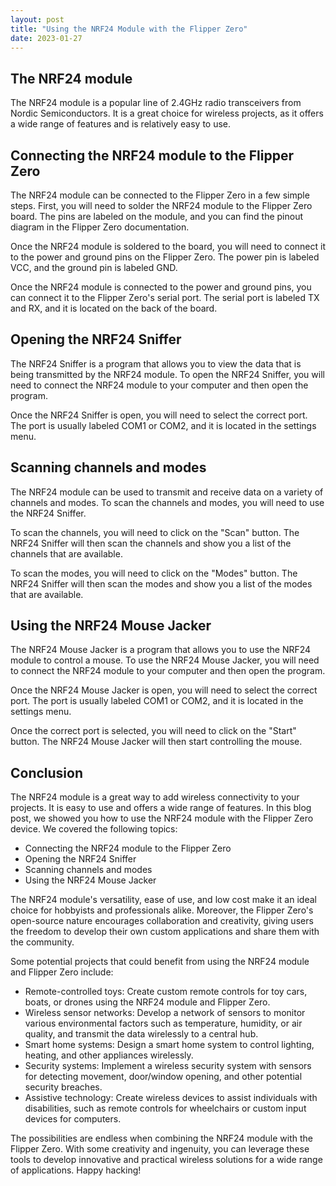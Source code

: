 ```yaml
---
layout: post
title: "Using the NRF24 Module with the Flipper Zero"
date: 2023-01-27
---
```


## The NRF24 module

The NRF24 module is a popular line of 2.4GHz radio transceivers from Nordic Semiconductors. It is a great choice for wireless projects, as it offers a wide range of features and is relatively easy to use.

## Connecting the NRF24 module to the Flipper Zero

The NRF24 module can be connected to the Flipper Zero in a few simple steps. First, you will need to solder the NRF24 module to the Flipper Zero board. The pins are labeled on the module, and you can find the pinout diagram in the Flipper Zero documentation.

Once the NRF24 module is soldered to the board, you will need to connect it to the power and ground pins on the Flipper Zero. The power pin is labeled VCC, and the ground pin is labeled GND.

Once the NRF24 module is connected to the power and ground pins, you can connect it to the Flipper Zero's serial port. The serial port is labeled TX and RX, and it is located on the back of the board.

## Opening the NRF24 Sniffer

The NRF24 Sniffer is a program that allows you to view the data that is being transmitted by the NRF24 module. To open the NRF24 Sniffer, you will need to connect the NRF24 module to your computer and then open the program.

Once the NRF24 Sniffer is open, you will need to select the correct port. The port is usually labeled COM1 or COM2, and it is located in the settings menu.

## Scanning channels and modes

The NRF24 module can be used to transmit and receive data on a variety of channels and modes. To scan the channels and modes, you will need to use the NRF24 Sniffer.

To scan the channels, you will need to click on the "Scan" button. The NRF24 Sniffer will then scan the channels and show you a list of the channels that are available.

To scan the modes, you will need to click on the "Modes" button. The NRF24 Sniffer will then scan the modes and show you a list of the modes that are available.

## Using the NRF24 Mouse Jacker

The NRF24 Mouse Jacker is a program that allows you to use the NRF24 module to control a mouse. To use the NRF24 Mouse Jacker, you will need to connect the NRF24 module to your computer and then open the program.

Once the NRF24 Mouse Jacker is open, you will need to select the correct port. The port is usually labeled COM1 or COM2, and it is located in the settings menu.

Once the correct port is selected, you will need to click on the "Start" button. The NRF24 Mouse Jacker will then start controlling the mouse.

## Conclusion

The NRF24 module is a great way to add wireless connectivity to your projects. It is easy to use and offers a wide range of features. In this blog post, we showed you how to use the NRF24 module with the Flipper Zero device. We covered the following topics:

* Connecting the NRF24 module to the Flipper Zero
* Opening the NRF24 Sniffer
* Scanning channels and modes
* Using the NRF24 Mouse Jacker

The NRF24 module's versatility, ease of use, and low cost make it an ideal choice for hobbyists and professionals alike. Moreover, the Flipper Zero's open-source nature encourages collaboration and creativity, giving users the freedom to develop their own custom applications and share them with the community.

Some potential projects that could benefit from using the NRF24 module and Flipper Zero include:

* Remote-controlled toys: Create custom remote controls for toy cars, boats, or drones using the NRF24 module and Flipper Zero.
* Wireless sensor networks: Develop a network of sensors to monitor various environmental factors such as temperature, humidity, or air quality, and transmit the data wirelessly to a central hub.
* Smart home systems: Design a smart home system to control lighting, heating, and other appliances wirelessly.
* Security systems: Implement a wireless security system with sensors for detecting movement, door/window opening, and other potential security breaches.
* Assistive technology: Create wireless devices to assist individuals with disabilities, such as remote controls for wheelchairs or custom input devices for computers.

The possibilities are endless when combining the NRF24 module with the Flipper Zero. With some creativity and ingenuity, you can leverage these tools to develop innovative and practical wireless solutions for a wide range of applications. Happy hacking!